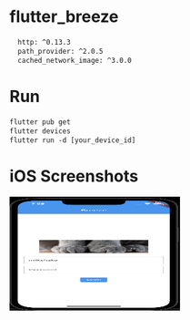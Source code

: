# flutter_breeze

```
  http: ^0.13.3
  path_provider: ^2.0.5
  cached_network_image: ^3.0.0
```

# Run

```
flutter pub get
flutter devices
flutter run -d [your_device_id]
```

# iOS Screenshots

<img src="screenshots/ms1.png" alt="Login" width="300" height="200">


